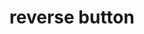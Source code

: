 ---
layout: smileys&emotion
title: reverse button
emoji: reverse_button
permalink: ◀.html
image: assets/img/3moji/reverse_button.png
---